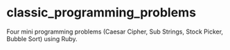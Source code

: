 # classic_programming_problems

Four mini programming problems (Caesar Cipher, Sub Strings, Stock Picker, Bubble Sort) using Ruby.